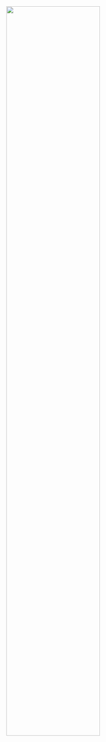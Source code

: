 <img src="https://user-images.githubusercontent.com/59331040/222731731-6377cfe6-f925-47dd-a3a2-4a78029200db.PNG" width="70%">
